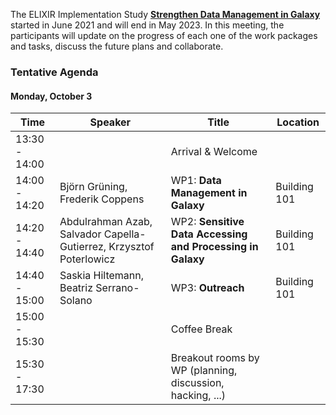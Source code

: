 The ELIXIR Implementation Study [**Strengthen Data Management in Galaxy**](https://elixir-europe.org/internal-projects/commissioned-services/strengthen-data-management-galaxy) started in June 2021 and will end in May 2023. In this meeting, the participants will update on the progress of each one of the work packages and tasks, discuss the future plans and collaborate.

### Tentative Agenda

#### Monday, October 3

| Time |  Speaker  |  Title  |  Location  |
| ---- | -------- | ------ | ------- |
| 13:30 - 14:00 |  | Arrival & Welcome |  |
| 14:00 - 14:20 | Björn Grüning, Frederik Coppens | WP1: **Data Management in Galaxy**  | Building 101 |
| 14:20 - 14:40 | Abdulrahman Azab, Salvador Capella-Gutierrez, Krzysztof Poterlowicz  | WP2: **Sensitive Data Accessing and Processing in Galaxy**  |  Building 101 |
| 14:40 - 15:00 | Saskia Hiltemann, Beatriz Serrano-Solano  | WP3: **Outreach**   | Building 101 |
| 15:00 - 15:30 |   | Coffee Break  |    |
| 15:30 - 17:30 |   | Breakout rooms by WP (planning, discussion, hacking, ...)  |   |
